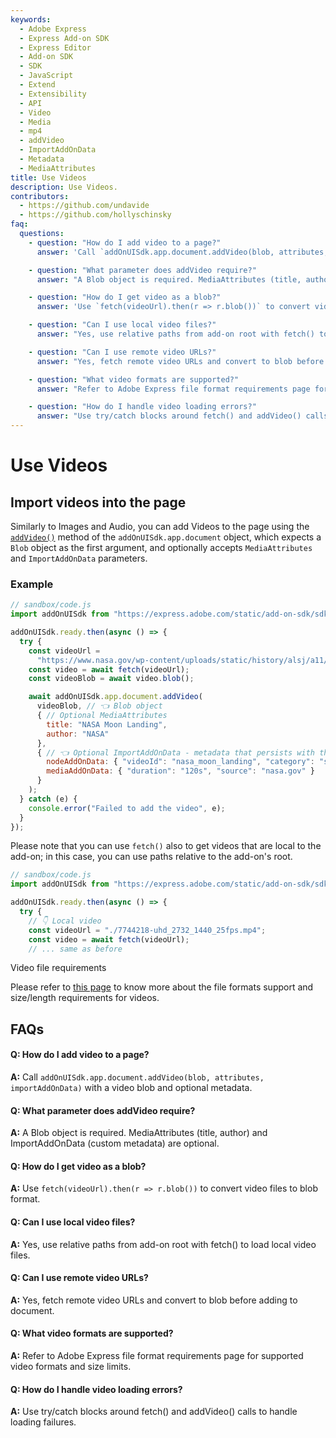 ```yaml
---
keywords:
  - Adobe Express
  - Express Add-on SDK
  - Express Editor
  - Add-on SDK
  - SDK
  - JavaScript
  - Extend
  - Extensibility
  - API
  - Video
  - Media
  - mp4
  - addVideo
  - ImportAddOnData
  - Metadata
  - MediaAttributes
title: Use Videos
description: Use Videos.
contributors:
  - https://github.com/undavide
  - https://github.com/hollyschinsky
faq:
  questions:
    - question: "How do I add video to a page?"
      answer: 'Call `addOnUISdk.app.document.addVideo(blob, attributes, importAddOnData)` with a video blob and optional metadata.'

    - question: "What parameter does addVideo require?"
      answer: "A Blob object is required. MediaAttributes (title, author) and ImportAddOnData (custom metadata) are optional."

    - question: "How do I get video as a blob?"
      answer: 'Use `fetch(videoUrl).then(r => r.blob())` to convert video files to blob format.'

    - question: "Can I use local video files?"
      answer: "Yes, use relative paths from add-on root with fetch() to load local video files."

    - question: "Can I use remote video URLs?"
      answer: "Yes, fetch remote video URLs and convert to blob before adding to document."

    - question: "What video formats are supported?"
      answer: "Refer to Adobe Express file format requirements page for supported video formats and size limits."

    - question: "How do I handle video loading errors?"
      answer: "Use try/catch blocks around fetch() and addVideo() calls to handle loading failures."
---
```


# Use Videos

## Import videos into the page

Similarly to Images and Audio, you can add Videos to the page using the [`addVideo()`](../../../references/addonsdk/app-document.md#addvideo) method of the `addOnUISdk.app.document` object, which expects a `Blob` object as the first argument, and optionally accepts `MediaAttributes` and `ImportAddOnData` parameters.

### Example

```js
// sandbox/code.js
import addOnUISdk from "https://express.adobe.com/static/add-on-sdk/sdk.js";

addOnUISdk.ready.then(async () => {
  try {
    const videoUrl =
      "https://www.nasa.gov/wp-content/uploads/static/history/alsj/a11/a11-16mm-mag-c.mp4";
    const video = await fetch(videoUrl);
    const videoBlob = await video.blob();

    await addOnUISdk.app.document.addVideo(
      videoBlob, // 👈 Blob object
      { // Optional MediaAttributes
        title: "NASA Moon Landing",
        author: "NASA"
      },
      { // 👈 Optional ImportAddOnData - metadata that persists with the video
        nodeAddOnData: { "videoId": "nasa_moon_landing", "category": "space" },
        mediaAddOnData: { "duration": "120s", "source": "nasa.gov" }
      }
    );
  } catch (e) {
    console.error("Failed to add the video", e);
  }
});
```

Please note that you can use `fetch()` also to get videos that are local to the add-on; in this case, you can use paths relative to the add-on's root.

```js
// sandbox/code.js
import addOnUISdk from "https://express.adobe.com/static/add-on-sdk/sdk.js";

addOnUISdk.ready.then(async () => {
  try {
    // 👇 Local video
    const videoUrl = "./7744218-uhd_2732_1440_25fps.mp4";
    const video = await fetch(videoUrl);
    // ... same as before
```

<InlineAlert slots="header, text" variant="info"/>

Video file requirements

Please refer to [this page](https://helpx.adobe.com/au/express/create-and-edit-videos/change-file-formats/video-quick-actions-requirements.html) to know more about the file formats support and size/length requirements for videos.

## FAQs

#### Q: How do I add video to a page?

**A:** Call `addOnUISdk.app.document.addVideo(blob, attributes, importAddOnData)` with a video blob and optional metadata.

#### Q: What parameter does addVideo require?

**A:** A Blob object is required. MediaAttributes (title, author) and ImportAddOnData (custom metadata) are optional.

#### Q: How do I get video as a blob?

**A:** Use `fetch(videoUrl).then(r => r.blob())` to convert video files to blob format.

#### Q: Can I use local video files?

**A:** Yes, use relative paths from add-on root with fetch() to load local video files.

#### Q: Can I use remote video URLs?

**A:** Yes, fetch remote video URLs and convert to blob before adding to document.

#### Q: What video formats are supported?

**A:** Refer to Adobe Express file format requirements page for supported video formats and size limits.

#### Q: How do I handle video loading errors?

**A:** Use try/catch blocks around fetch() and addVideo() calls to handle loading failures.
